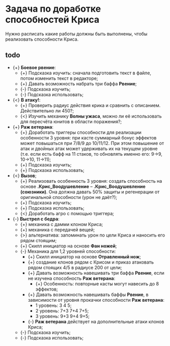 # Задача по доработке способностей Криса
Нужно расписать какие работы должны быть выполнены, чтобы реализовать способности Криса.

## todo

* {+} **Боевое рвение**:
   * {+} Подсказка изучить: сначала подготовить текст в файле, потом изменить текст в редакторе;
   * {+} Давать возможность набрать три баффа **Рвение**;
   * {-} Подсказка изучить;
   * {-} Подсказка использовать;
* {<} **В атаку!**:
   * {+} Проверить радиус действия крика и сравнить с описанием. Действительно ли 450?;
   * {<} Изучить механику **Волны ужаса**, можно ли её использовать для пересчёта юнитов в области поражения?;
* {+} **Раж ветерана**:
   * {+} Доработать триггеры способности для реализации особенности 3 уровня: при касте суммарный бонус эффектов может повышаться при 7/8/9 до 10/11/12. При этом повышение от атак и двойных атак может удерживать их на текущем уровне (т.е. если есть бафф на 11 стаков, то обновлять именно его: 9->9, 10->10, 11->11);
   * {+} Подсказка изучить;
   * {+} Подсказка использовать;
* {<} **Вызов**;
   * {+} Реализовать особенность 3 уровня: создать способность на основе **.Крис_Воодушевление** &ndash; **.Крис_Воодушевление (союзники)**. Она должна давать 50% защиты и регенерации от оригинальной способности (урон не даёт?);
   * {+} Подсказка изучить;
   * {+} Подсказка использовать;
   * {<} Доработать агро с помощью триггера;
* {-} **Выстрел с бедра**:
   * {+} механика с дамми клоном Криса;
   * {+} механика с передачей вещей;
   * {>} альтернатива: запоминать урон по цели Криса и наносить его рядом стоящим;
   * {+} Скилл инициатор на основе **Фан ножей**;
   * {-} Механика для 1,2 уровней способности:
      * {+} Скилл инициатор на основе **Отравленный нож**;
      * {+} создание клонов рядом с Крисом и приказ атаковать рядом стоящих 4/5 в радиусе 200 от цели;
      * {+} Давать возможность навешивать три баффа **Рвение**, если не изучена способность **Раж ветерана**:
         * {+} Особенность: повторные касты могут навесить до 8 эффектов;
      * {+} Давать возможность навешивать баффы **Рвение**, в зависимости от уровня прокачки способности **Раж ветерана**:
         * 1 уровень: 3 4 5;
         * 2 уровень: 7+3 7+4 7+5;
         * 3 уровень: 9+3 9+4 9+5;
      * {-} **Раж ветерана** действует на дополнительные атаки клонов Криса;
   * {-} Подсказка изучить;
   * {-} Подсказка использовать;